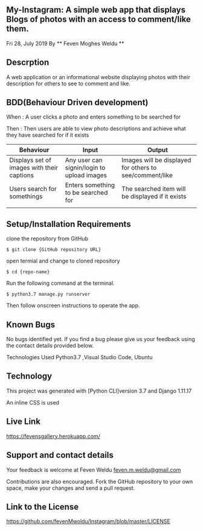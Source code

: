 ## My-Instagram: A simple web app that displays Blogs of photos with an access to comment/like them.
Fri 28, July 2019 By ** Feven Moghes Weldu **

## Descrption
A web application or an informational website displaying photos with their description for others to see to comment and like.

## BDD(Behaviour Driven development)
When : A user clicks a photo and enters something to be searched for

Then : Then users are able to view photo descriptions and achieve what they have searched for if it exists

| Behaviour                                        | Input                                    | Output                                                 |
|--------------------------------------------------|------------------------------------------|--------------------------------------------------------|      
|Displays set of images with their captions        |Any user can signin/login to upload images|Images will be displayed for others to see/comment/like |
|Users search for somethings                       |Enters something to be searched for       |The searched item will be displayed if it exists        |
|                                                  |                                          |                                                        |
                                                                                                                                   

## Setup/Installation Requirements
clone the repository from GitHub 
```
$ git clone {GitHub repository URL}
```

open termial and change to cloned repository 
```
$ cd {repo-name}
```

Run the following command at the terminal. 
```
$ python3.7 manage.py runserver 
```

Then follow onscreen instructions to operate the app.

## Known Bugs
No bugs identified yet. If you find a bug please give us your feedback using the contact details provided below.

Technologies Used Python3.7 ,Visual Studio Code, Ubuntu

## Technology
This project was generated with [Python CLI]version 3.7 and Django 1.11.17

An inline CSS is used

## Live Link
https://fevensgallery.herokuapp.com/

## Support and contact details
Your feedback is welcome at Feven Weldu feven.m.weldu@gmail.com

Contributions are also encouraged. Fork the GitHub repository to your own space, make your changes and send a pull request.

## Link to the License
https://github.com/fevenMwoldu/Instagram/blob/master/LICENSE